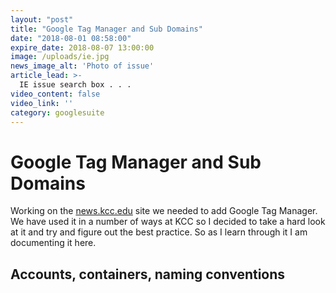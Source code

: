 ```yaml
---
layout: "post"
title: "Google Tag Manager and Sub Domains"
date: "2018-08-01 08:58:00"
expire_date: 2018-08-07 13:00:00
image: /uploads/ie.jpg
news_image_alt: 'Photo of issue'
article_lead: >-
  IE issue search box . . .
video_content: false
video_link: ''
category: googlesuite
---
```


# Google Tag Manager and Sub Domains

Working on the [news.kcc.edu](https://news.kcc.edu) site we needed to add Google Tag Manager.
We have used it in a number of ways at KCC so I decided to take a hard look
at it and try and figure out the best practice. So as I learn through it I 
am documenting it here.

## Accounts, containers, naming conventions
